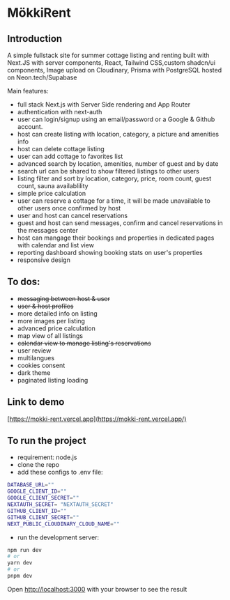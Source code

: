 # MökkiRent

## Introduction

A simple fullstack site for summer cottage listing and renting built with Next.JS with server components, React, Tailwind CSS,custom shadcn/ui components, Image upload on Cloudinary,  Prisma with PostgreSQL hosted on Neon.tech/Supabase

Main features:

- full stack Next.js with Server Side rendering and App Router
- authentication with next-auth
- user can login/signup using an email/password or a Google & Github account.
- host can create listing with location, category, a picture and amenities info
- host can delete cottage listing
- user can add cottage to favorites list
- advanced search by location, amenities, number of guest and by date
- search url can be shared to show filtered listings to other users
- listing filter and sort by location, category, price, room count, guest count, sauna availablility
- simple price calculation
- user can reserve a cottage for a time, it will be made unavailable to other users once confirmed by host
- user and host can cancel reservations
- guest and host can send messages, confirm and cancel reservations in the messages center
- host can mangage their bookings and properties in dedicated pages with calendar and list view
- reporting dashboard showing booking stats on user's properties
- responsive design

## To dos:

- ~~messaging between host & user~~
- ~~user & host profiles~~
- more detailed info on listing
- more images per listing
- advanced price calculation
- map view of all listings
- ~~calendar view to manage listing's reservations~~
- user review
- multilangues
- cookies consent
- dark theme
- paginated listing loading

## Link to demo

[https://mokki-rent.vercel.app](https://mokki-rent.vercel.app/)

## To run the project

- requirement: node.js
- clone the repo
- add these configs to .env file:

```bash
DATABASE_URL=""
GOOGLE_CLIENT_ID=""
GOOGLE_CLIENT_SECRET=""
NEXTAUTH_SECRET= "NEXTAUTH_SECRET"
GITHUB_CLIENT_ID=""
GITHUB_CLIENT_SECRET=""
NEXT_PUBLIC_CLOUDINARY_CLOUD_NAME=""
```

- run the development server:

```bash
npm run dev
# or
yarn dev
# or
pnpm dev
```

Open [http://localhost:3000](http://localhost:3000) with your browser to see the result